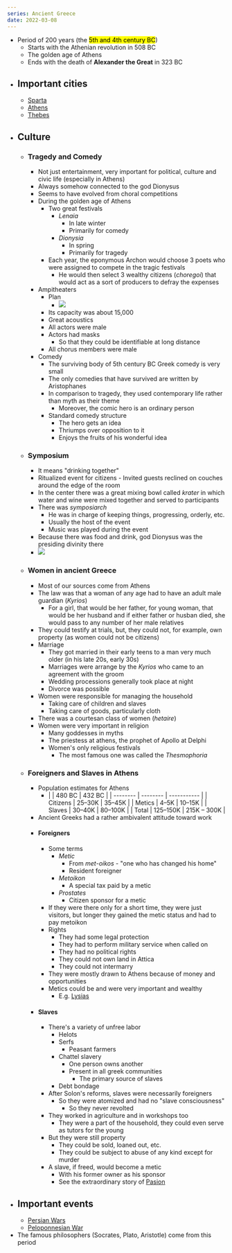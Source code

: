 ```yaml
---
series: Ancient Greece
date: 2022-03-08
---
```

<style>
	p {
		padding: 0;
		margin:0;
	}
</style>

- Period of 200 years (the <mark>5th and 4th century BC</mark>)
	-  Starts with the Athenian revolution in 508 BC
	-  The golden age of Athens
	-  Ends with the death of **Alexander the Great** in 323 BC
	
- ## Important cities
    - [Sparta](Sparta.md)
    - [Athens](/notes/ancient-greece/7-athens)
    - [Thebes](https://en.wikipedia.org/wiki/Thebes,_Greece#History)
- ## Culture
    - ### Tragedy and Comedy
		-  Not just entertainment, very important for political, culture and civic life (especially in Athens)
		-  Always somehow connected to the god Dionysus
		-  Seems to have evolved from choral competitions
		-  During the golden age of Athens
			-  Two great festivals
				-  *Lenaia*
					-  In late winter
					-  Primarily for comedy
				-  *Dionysia*
					-  In spring
					-  Primarily for tragedy
			- Each year, the eponymous Archon would choose 3 poets who were assigned to compete in the tragic festivals
				- He would then select 3 wealthy citizens (*choregoi*) that would act as a sort of producers to defray the expenses
		- Ampitheaters
			- Plan
				- ![](https://firebasestorage.googleapis.com/v0/b/firescript-577a2.appspot.com/o/imgs%2Fapp%2FVitecek%2FJjbKCPt8gs.png?alt=media&token=7599a6cd-6a09-48cb-80eb-e5f06f24dd2a)
			- Its capacity was about 15,000
			- Great acoustics
			- All actors were male
			- Actors had masks
				- So that they could be identifiable at long distance
			- All chorus members were male
		- Comedy
			- The surviving body of 5th century BC Greek comedy is very small
			- The only comedies that have survived are written by Aristophanes
			- In comparison to tragedy, they used contemporary life rather than myth as their theme
				- Moreover, the comic hero is an ordinary person
			- Standard comedy structure
				- The hero gets an idea
				- Thriumps over opposition to it
				- Enjoys the fruits of his wonderful idea
    - ### Symposium
		- It means "drinking together"
		- Ritualized event for citizens
			  - Invited guests reclined on couches around the edge of the room
        - In the center there was a great mixing bowl called *krater* in which water and wine were mixed together and served to participants
        - There was *symposiarch*
            - He was in charge of keeping things, progressing, orderly, etc.
            - Usually the host of the event
            - Music was played during the event
		- Because there was food and drink, god Dionysus was the presiding divinity there
		- ![](https://firebasestorage.googleapis.com/v0/b/firescript-577a2.appspot.com/o/imgs%2Fapp%2FVitecek%2F1ijuJ6sy3t.png?alt=media&token=58017be0-8e47-4592-b7b3-543a3bb25741)
    - ### Women in ancient Greece
		- Most of our sources come from Athens
		- The law was that a woman of any age had to have an adult male guardian (*Kyrios*)
			- For a girl, that would be her father, for young woman, that would be her husband and if either father or husban died, she would pass to any number of her male relatives
		- They could testify at trials, but, they could not, for example, own property (as women could not be citizens)
		- Marriage
			- They got married in their early teens to a man very much older (in his late 20s, early 30s)
			- Marriages were arrange by the *Kyrios* who came to an agreement with the groom
			- Wedding processions generally took place at night
			- Divorce was possible
		- Women were responsible for managing the household
			- Taking care of children and slaves
			- Taking care of goods, particularly cloth
		- There was a courtesan class of women (*hetaire*)
		- Women were very important in religion
			- Many goddesses in myths
			- The priestess at athens, the prophet of Apollo at Delphi
			- Women's only religious festivals
				- The most famous one was called the *Thesmophoria*
    - ### Foreigners and Slaves in Athens
		- Population estimates for Athens
			- |          | 480 BC   | 432 BC      |
			| -------- | -------- | ----------- |
			| Citizens | 25–30K   | 35–45K      |
			| Metics   | 4–5K     | 10–15K      |
			| Slaves   | 30–40K   | 80–100K     |
			| Total    | 125–150K | 215K – 300K |
		- Ancient Greeks had a rather ambivalent attitude toward work
		- #### Foreigners
			- Some terms
				- *Metic*
					- From *met*-*oikos* - "one who has changed his home"
					- Resident foreigner
				- *Metoikon*
					- A special tax paid by a metic
				- *Prostates*
					- Citizen sponsor for a metic
			- If they were there only for a short time, they were just visitors, but longer they gained the metic status and had to pay metoikon
			- Rights
				- They had some legal protection
				- They had to perform military service when called on
				- They had no political rights
				- They could not own land in Attica
				- They could not intermarry
			- They were mostly drawn to Athens because of money and opportunities
			- Metics could be and were very important and wealthy
				- E.g. [Lysias](https://en.wikipedia.org/wiki/Lysias)
		- #### Slaves
			- There's a variety of unfree labor
				- Helots
				- Serfs
					- Peasant farmers
				- Chattel slavery
					- One person owns another
					- Present in all greek communities
						- The primary source of slaves
				- Debt bondage
			- After Solon's reforms, slaves were necessarily foreigners
				- So they were atomized and had no "slave consciousness"
					- So they never revolted
			- They worked in agriculture and in workshops too
				- They were a part of the household, they could even serve as tutors for the young
			- But they were still property
				- They could be sold, loaned out, etc.
				- They could be subject to abuse of any kind except for murder
			- A slave, if freed, would become a metic
				- With his former owner as his sponsor
				- See the extraordinary story of [Pasion](https://en.wikipedia.org/wiki/Pasion)

- ## Important events
    - [Persian Wars](Persian%20Wars.md)
    - [Peloponnesian War](Peloponnesian%20War.md)
- The famous philosophers (Socrates, Plato, Aristotle) come from this period